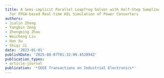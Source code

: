 ```yaml
---
title: A Semi-implicit Parallel Leapfrog Solver with Half-Step Sampling Technique
  for FPGA-based Real-time HIL Simulation of Power Converters
authors:
- Jialin Zheng
- Yangbin Zeng
- Zhengming Zhao
- Weicheng Liu
- Han Xu
- Shiqi Ji
date: '2023-01-01'
publishDate: '2025-08-07T01:32:09.452894Z'
publication_types:
- article-journal
publication: '*IEEE Transactions on Industrial Electronics*'
---
```

